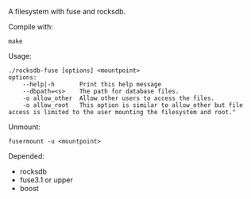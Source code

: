 ﻿
A filesystem with fuse and rocksdb.
    
Compile with:

    make

Usage:

    ./rocksdb-fuse [options] <mountpoint>
    options:
        --help|-h       Print this help message
        --dbpath=<s>    The path for database files.
        -o allow_other  Allow other users to access the files.
        -o allow_root   This option is similar to allow_other but file access is limited to the user mounting the filesystem and root."

Unmount:

    fusermount -u <mountpoint>
Depended:
* rocksdb
* fuse3.1 or upper
* boost
